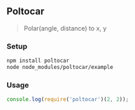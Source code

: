 ## Poltocar
> Polar(angle, distance) to x, y

### Setup
```sh
npm install poltocar
node node_modules/poltocar/example
```

### Usage
```js
console.log(require('poltocar')(2, 2));
```

